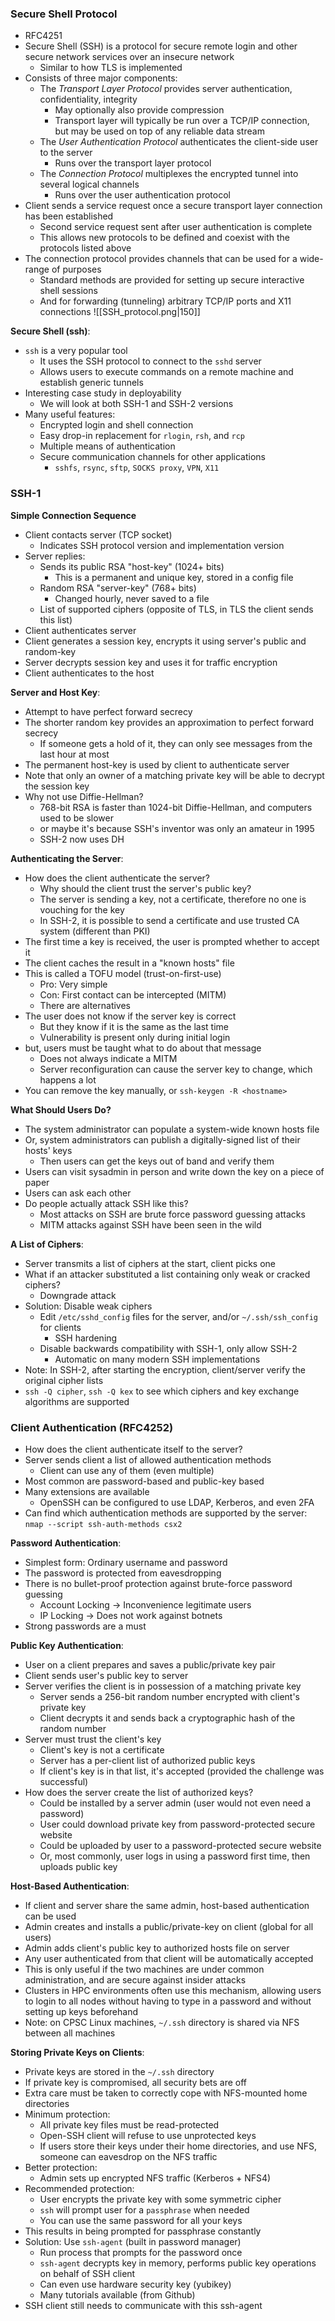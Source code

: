### Secure Shell Protocol
 - RFC4251
 - Secure Shell (SSH) is a protocol for secure remote login and other secure network services over an insecure network
	 - Similar to how TLS is implemented
 - Consists of three major components:
	 - The *Transport Layer Protocol* provides server authentication, confidentiality, integrity
		 - May optionally also provide compression
		 - Transport layer will typically be run over a TCP/IP connection, but may be used on top of any reliable data stream
	 - The *User Authentication Protocol* authenticates the client-side user to the server
		 - Runs over the transport layer protocol
	 - The *Connection Protocol* multiplexes the encrypted tunnel into several logical channels
		 - Runs over the user authentication protocol
 - Client sends a service request once a secure transport layer connection has been established
	 - Second service request sent after user authentication is complete
	 - This allows new protocols to be defined and coexist with the protocols listed above
 - The connection protocol provides channels that can be used for a wide-range of purposes
	 - Standard methods are provided for setting up secure interactive shell sessions
	 - And for forwarding (tunneling) arbitrary TCP/IP ports and X11 connections
![[SSH_protocol.png|150]]

**Secure Shell (ssh)**:
 - `ssh` is a very popular tool
	 - It uses the SSH protocol to connect to the `sshd` server
	 - Allows users to execute commands on a remote machine and establish generic tunnels
 - Interesting case study in deployability
	 - We will look at both SSH-1 and SSH-2 versions
 - Many useful features:
	 - Encrypted login and shell connection
	 - Easy drop-in replacement for `rlogin`, `rsh`, and `rcp`
	 - Multiple means of authentication
	 - Secure communication channels for other applications
		 - `sshfs`, `rsync`, `sftp`, `SOCKS proxy`, `VPN`, `X11`

### SSH-1
**Simple Connection Sequence**
 - Client contacts server (TCP socket)
	 - Indicates SSH protocol version and implementation version
 - Server replies:
	 - Sends its public RSA "host-key" (1024+ bits)
		 - This is a permanent and unique key, stored in a config file
	 - Random RSA "server-key" (768+ bits)
		 - Changed hourly, never saved to a file
	 - List of supported ciphers (opposite of TLS, in TLS the client sends this list)
 - Client authenticates server
 - Client generates a session key, encrypts it using server's public and random-key
 - Server decrypts session key and uses it for traffic encryption
 - Client authenticates to the host

**Server and Host Key**:
 - Attempt to have perfect forward secrecy
 - The shorter random key provides an approximation to perfect forward secrecy
	 - If someone gets a hold of it, they can only see messages from the last hour at most
 - The permanent host-key is used by client to authenticate server
 - Note that only an owner of a matching private key will be able to decrypt the session key
 - Why not use Diffie-Hellman?
	 - 768-bit RSA is faster than 1024-bit Diffie-Hellman, and computers used to be slower
	 - or maybe it's because SSH's inventor was only an amateur in 1995
	 - SSH-2 now uses DH

**Authenticating the Server**:
 - How does the client authenticate the server?
	 - Why should the client trust the server's public key?
	 - The server is sending a key, not a certificate, therefore no one is vouching for the key
	 - In SSH-2, it is possible to send a certificate and use trusted CA system (different than PKI)
 - The first time a key is received, the user is prompted whether to accept it
 - The client caches the result in a "known hosts" file
 - This is called a TOFU model (trust-on-first-use)
	 - Pro: Very simple
	 - Con: First contact can be intercepted (MITM)
	 - There are alternatives
 - The user does not know if the server key is correct
	 - But they know if it is the same as the last time
	 - Vulnerability is present only during initial login
 - but, users must be taught what to do about that message
	 - Does not always indicate a MITM
	 - Server reconfiguration can cause the server key to change, which happens a lot
 - You can remove the key manually, or `ssh-keygen -R <hostname>`

**What Should Users Do?**
 - The system administrator can populate a system-wide known hosts file
 - Or, system administrators can publish a digitally-signed list of their hosts' keys
	 - Then users can get the keys out of band and verify them
 - Users can visit sysadmin in person and write down the key on a piece of paper
 - Users can ask each other
 - Do people actually attack SSH like this?
	 - Most attacks on SSH are brute force password guessing attacks
	 - MITM attacks against SSH have been seen in the wild

**A List of Ciphers**:
 - Server transmits a list of ciphers at the start, client picks one
 - What if an attacker substituted a list containing only weak or cracked ciphers?
	 - Downgrade attack
 - Solution: Disable weak ciphers
	 - Edit `/etc/sshd_config` files for the server, and/or `~/.ssh/ssh_config` for clients
		 - SSH hardening
	 - Disable backwards compatibility with SSH-1, only allow SSH-2
		 - Automatic on many modern SSH implementations
 - Note: In SSH-2, after starting the encryption, client/server verify the original cipher lists
 - `ssh -Q cipher`, `ssh -Q kex` to see which ciphers and key exchange algorithms are supported

### Client Authentication (RFC4252)
 - How does the client authenticate itself to the server?
 - Server sends client a list of allowed authentication methods
	 - Client can use any of them (even multiple)
 - Most common are password-based and public-key based
 - Many extensions are available
	 - OpenSSH can be configured to use LDAP, Kerberos, and even 2FA
 - Can find which authentication methods are supported by the server:
   `nmap --script ssh-auth-methods csx2`

**Password Authentication**:
 - Simplest form: Ordinary username and password
 - The password is protected from eavesdropping
 - There is no bullet-proof protection against brute-force password guessing
	 - Account Locking -> Inconvenience legitimate users
	 - IP Locking -> Does not work against botnets
 - Strong passwords are a must

**Public Key Authentication**:
 - User on a client prepares and saves a public/private key pair
 - Client sends user's public key to server
 - Server verifies the client is in possession of a matching private key
	 - Server sends a 256-bit random number encrypted with client's private key
	 - Client decrypts it and sends back a cryptographic hash of the random number
 - Server must trust the client's key
	 - Client's key is not a certificate
	 - Server has a per-client list of authorized public keys
	 - If client's key is in that list, it's accepted (provided the challenge was successful)
 - How does the server create the list of authorized keys?
	 - Could be installed by a server admin (user would not even need a password)
	 - User could download private key from password-protected secure website
	 - Could be uploaded by user to a password-protected secure website
	 - Or, most commonly, user logs in using a password first time, then uploads public key

**Host-Based Authentication**:
 - If client and  server share the same admin, host-based authentication can be used
 - Admin creates and installs a public/private-key on client (global for all users)
 - Admin adds client's public key to authorized hosts file on server
 - Any user authenticated from that client will be automatically accepted
 - This is only useful if the two machines are under common administration, and are secure against insider attacks
 - Clusters in HPC environments often use this mechanism, allowing users to login to all nodes without having to type in a password and without setting up keys beforehand
 - Note: on CPSC Linux machines, `~/.ssh` directory is shared via NFS between all machines

**Storing Private Keys on Clients**:
 - Private keys are stored in the `~/.ssh` directory
 - If private key is compromised, all security bets are off
 - Extra care must be taken to correctly cope with NFS-mounted home directories
 - Minimum protection:
	 - All private key files must be read-protected
	 - Open-SSH client will refuse to use unprotected keys
	 - If users store their keys under their home directories, and use NFS, someone can eavesdrop on the NFS traffic
 - Better protection:
	 - Admin sets up encrypted NFS traffic (Kerberos + NFS4)
 - Recommended protection:
	 - User encrypts the private key with some symmetric cipher
	 - `ssh` will prompt user for a `passphrase` when needed
	 - You can use the same password for all your keys
 - This results in being prompted for passphrase constantly
 - Solution: Use `ssh-agent` (built in password manager)
	 - Run process that prompts for the password once
	 - `ssh-agent` decrypts key in memory, performs public key operations on behalf of SSH client
	 - Can even use hardware security key (yubikey)
	 - Many tutorials available (from Github)
 - SSH client still needs to communicate with this ssh-agent
